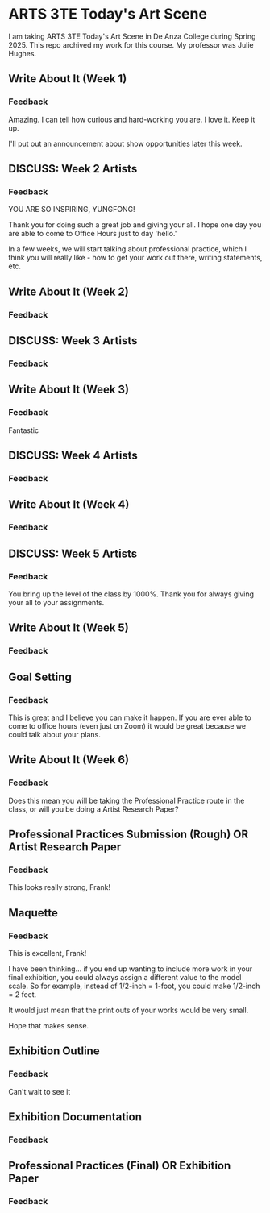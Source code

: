 # ARTS 3TE Today's Art Scene
I am taking ARTS 3TE Today's Art Scene in De Anza College during Spring 2025. This repo archived my work for this course. My professor was Julie Hughes.

## Write About It (Week 1)

### Feedback 
Amazing. I can tell how curious and hard-working you are. I love it. Keep it up.

I'll put out an announcement about show opportunities later this week.
## DISCUSS: Week 2 Artists

### Feedback 
YOU ARE SO INSPIRING, YUNGFONG!

Thank you for doing such a great job and giving your all. I hope one day you are able to come to Office Hours just to day 'hello.'

In a few weeks, we will start talking about professional practice, which I think you will really like - how to get your work out there, writing statements, etc.
## Write About It (Week 2)
### Feedback 
 
## DISCUSS: Week 3 Artists
### Feedback 
 
## Write About It (Week 3)
### Feedback 
Fantastic

## DISCUSS: Week 4 Artists
### Feedback 

## Write About It (Week 4)
### Feedback 

## DISCUSS: Week 5 Artists
 
### Feedback 
You bring up the level of the class by 1000%. Thank you for always giving your all to your assignments.


## Write About It (Week 5)
 
### Feedback 
## Goal Setting
 
### Feedback 
This is great and I believe you can make it happen. If you are ever able to come to office hours (even just on Zoom) it would be great because we could talk about your plans.



## Write About It (Week 6)

 
### Feedback 
Does this mean you will be taking the Professional Practice route in the class, or will you be doing a Artist Research Paper?


## Professional Practices Submission (Rough) OR Artist Research Paper
 
### Feedback 
This looks really strong, Frank!


## Maquette
 
### Feedback 

This is excellent, Frank!

I have been thinking... if you end up wanting to include more work in your final exhibition, you could always assign a different value to the model scale. So for example, instead of 1/2-inch = 1-foot, you could make 1/2-inch = 2 feet. 

It would just mean that the print outs of your works would be very small.

Hope that makes sense.
## Exhibition Outline
 
### Feedback 
Can't wait to see it


## Exhibition Documentation
 
### Feedback 
## Professional Practices (Final) OR Exhibition Paper

### Feedback 
